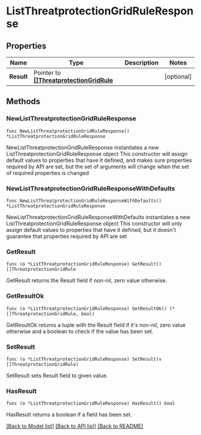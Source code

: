 # ListThreatprotectionGridRuleResponse

## Properties

Name | Type | Description | Notes
------------ | ------------- | ------------- | -------------
**Result** | Pointer to [**[]ThreatprotectionGridRule**](ThreatprotectionGridRule.md) |  | [optional] 

## Methods

### NewListThreatprotectionGridRuleResponse

`func NewListThreatprotectionGridRuleResponse() *ListThreatprotectionGridRuleResponse`

NewListThreatprotectionGridRuleResponse instantiates a new ListThreatprotectionGridRuleResponse object
This constructor will assign default values to properties that have it defined,
and makes sure properties required by API are set, but the set of arguments
will change when the set of required properties is changed

### NewListThreatprotectionGridRuleResponseWithDefaults

`func NewListThreatprotectionGridRuleResponseWithDefaults() *ListThreatprotectionGridRuleResponse`

NewListThreatprotectionGridRuleResponseWithDefaults instantiates a new ListThreatprotectionGridRuleResponse object
This constructor will only assign default values to properties that have it defined,
but it doesn't guarantee that properties required by API are set

### GetResult

`func (o *ListThreatprotectionGridRuleResponse) GetResult() []ThreatprotectionGridRule`

GetResult returns the Result field if non-nil, zero value otherwise.

### GetResultOk

`func (o *ListThreatprotectionGridRuleResponse) GetResultOk() (*[]ThreatprotectionGridRule, bool)`

GetResultOk returns a tuple with the Result field if it's non-nil, zero value otherwise
and a boolean to check if the value has been set.

### SetResult

`func (o *ListThreatprotectionGridRuleResponse) SetResult(v []ThreatprotectionGridRule)`

SetResult sets Result field to given value.

### HasResult

`func (o *ListThreatprotectionGridRuleResponse) HasResult() bool`

HasResult returns a boolean if a field has been set.


[[Back to Model list]](../README.md#documentation-for-models) [[Back to API list]](../README.md#documentation-for-api-endpoints) [[Back to README]](../README.md)


